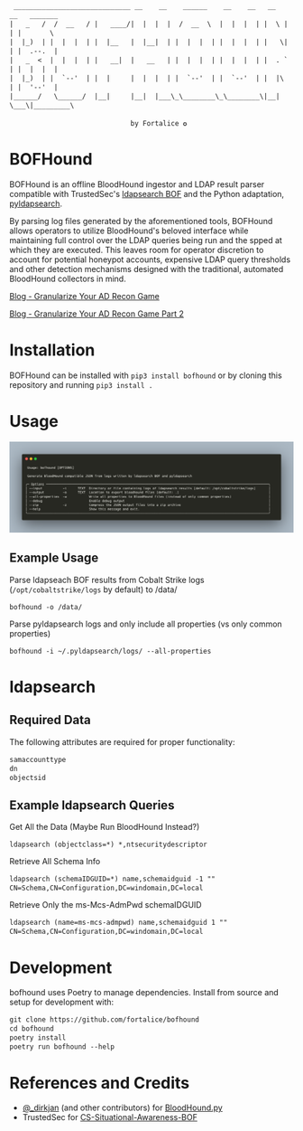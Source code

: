 ```
 _____________________________ __    __    ______    __    __   __   __   _______
|   _   /  /  __   / |   ____/|  |  |  |  /  __  \  |  |  |  | |  \ |  | |       \
|  |_)  | |  |  |  | |  |__   |  |__|  | |  |  |  | |  |  |  | |   \|  | |  .--.  |
|   _  <  |  |  |  | |   __|  |   __   | |  |  |  | |  |  |  | |  . `  | |  |  |  |
|  |_)  | |  `--'  | |  |     |  |  |  | |  `--'  | |  `--'  | |  |\   | |  '--'  |
|______/   \______/  |__|     |__|  |___\_\________\_\________\|__| \___\|_________\

                              by Fortalice ✪
```

# BOFHound

BOFHound is an offline BloodHound ingestor and LDAP result parser compatible with TrustedSec's [ldapsearch BOF](https://github.com/trustedsec/CS-Situational-Awareness-BOF) and the Python adaptation, [pyldapsearch](https://github.com/fortalice/pyldapsearch).

By parsing log files generated by the aforementioned tools, BOFHound allows operators to utilize BloodHound's beloved interface while maintaining full control over the LDAP queries being run and the spped at which they are executed. This leaves room for operator discretion to account for potential honeypot accounts, expensive LDAP query thresholds and other detection mechanisms designed with the traditional, automated BloodHound collectors in mind.

[Blog - Granularize Your AD Recon Game](https://www.fortalicesolutions.com/posts/bofhound-granularize-your-active-directory-reconnaissance-game)

[Blog - Granularize Your AD Recon Game Part 2](https://www.fortalicesolutions.com/posts/granularize-your-active-directory-reconnaissance-game-part-2)

# Installation
BOFHound can be installed with `pip3 install bofhound` or by cloning this repository and running `pip3 install .`

# Usage
![](.assets/usage.png)


## Example Usage
Parse ldapseach BOF results from Cobalt Strike logs (`/opt/cobaltstrike/logs` by default) to /data/
```
bofhound -o /data/
```

Parse pyldapsearch logs and only include all properties (vs only common properties)
```
bofhound -i ~/.pyldapsearch/logs/ --all-properties
```

# ldapsearch

## Required Data
The following attributes are required for proper functionality:

```
samaccounttype
dn
objectsid
```

## Example ldapsearch Queries
Get All the Data (Maybe Run BloodHound Instead?)
```
ldapsearch (objectclass=*) *,ntsecuritydescriptor
```

Retrieve All Schema Info
```
ldapsearch (schemaIDGUID=*) name,schemaidguid -1 "" CN=Schema,CN=Configuration,DC=windomain,DC=local
```

Retrieve Only the ms-Mcs-AdmPwd schemaIDGUID
```
ldapsearch (name=ms-mcs-admpwd) name,schemaidguid 1 "" CN=Schema,CN=Configuration,DC=windomain,DC=local
```

# Development
bofhound uses Poetry to manage dependencies. Install from source and setup for development with:

```shell
git clone https://github.com/fortalice/bofhound
cd bofhound
poetry install
poetry run bofhound --help
```

# References and Credits
- [@_dirkjan](https://twitter.com/_dirkjan) (and other contributors) for [BloodHound.py](https://github.com/fox-it/BloodHound.py)
- TrustedSec for [CS-Situational-Awareness-BOF](https://github.com/trustedsec/CS-Situational-Awareness-BOF)
